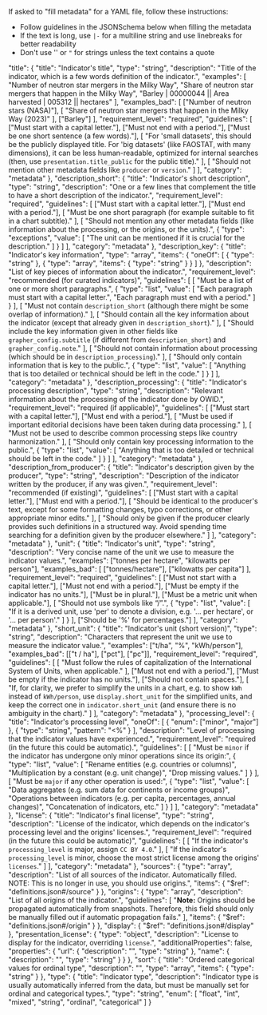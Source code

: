If asked to "fill metadata" for a YAML file, follow these instructions:
- Follow guidelines in the JSONSchema below when filling the metadata
- If the text is long, use `|-` for a multiline string and use linebreaks for better readability
- Don't use '' or `"` for strings unless the text contains a quote

"title": {
    "title": "Indicator's title",
    "type": "string",
    "description": "Title of the indicator, which is a few words definition of the indicator.",
    "examples": [
    "Number of neutron star mergers in the Milky Way",
    "Share of neutron star mergers that happen in the Milky Way",
    "Barley | 00000044 || Area harvested | 005312 || hectares"
    ],
    "examples_bad": [
    ["Number of neutron stars (NASA)"],
    [
        "Share of neutron star mergers that happen in the Milky Way (2023)"
    ],
    ["Barley"]
    ],
    "requirement_level": "required",
    "guidelines": [
    ["Must start with a capital letter."],
    ["Must not end with a period."],
    ["Must be one short sentence (a few words)."],
    [
        "For 'small datasets', this should be the publicly displayed title. For 'big datasets' (like FAOSTAT, with many dimensions), it can be less human-readable, optimized for internal searches (then, use `presentation.title_public` for the public title)."
    ],
    [
        "Should not mention other metadata fields like `producer` or `version`."
    ]
    ],
    "category": "metadata"
},
"description_short": {
    "title": "Indicator's short description",
    "type": "string",
    "description": "One or a few lines that complement the title to have a short description of the indicator.",
    "requirement_level": "required",
    "guidelines": [
    ["Must start with a capital letter."],
    ["Must end with a period."],
    [
        "Must be one short paragraph (for example suitable to fit in a chart subtitle)."
    ],
    [
        "Should not mention any other metadata fields (like information about the processing, or the origins, or the units).",
        {
        "type": "exceptions",
        "value": [
            "The unit can be mentioned if it is crucial for the description."
        ]
        }
    ]
    ],
    "category": "metadata"
},
"description_key": {
    "title": "Indicator's key information",
    "type": "array",
    "items": {
    "oneOf": [
        {
        "type": "string"
        },
        {
        "type": "array",
        "items": {
            "type": "string"
        }
        }
    ]
    },
    "description": "List of key pieces of information about the indicator.",
    "requirement_level": "recommended (for curated indicators)",
    "guidelines": [
    [
        "Must be a list of one or more short paragraphs.",
        {
        "type": "list",
        "value": [
            "Each paragraph must start with a capital letter.",
            "Each paragraph must end with a period."
        ]
        }
    ],
    [
        "Must not contain `description_short` (although there might be some overlap of information)."
    ],
    [
        "Should contain all the key information about the indicator (except that already given in `description_short`)."
    ],
    [
        "Should include the key information given in other fields like `grapher_config.subtitle` (if different from `description_short`) and `grapher_config.note`."
    ],
    [
        "Should not contain information about processing (which should be in `description_processing`)."
    ],
    [
        "Should only contain information that is key to the public.",
        {
        "type": "list",
        "value": [
            "Anything that is too detailed or technical should be left in the code."
        ]
        }
    ]
    ],
    "category": "metadata"
},
"description_processing": {
    "title": "Indicator's processing description",
    "type": "string",
    "description": "Relevant information about the processing of the indicator done by OWID.",
    "requirement_level": "required (if applicable)",
    "guidelines": [
    ["Must start with a capital letter."],
    ["Must end with a period."],
    [
        "Must be used if important editorial decisions have been taken during data processing."
    ],
    [
        "Must not be used to describe common processing steps like country harmonization."
    ],
    [
        "Should only contain key processing information to the public.",
        {
        "type": "list",
        "value": [
            "Anything that is too detailed or technical should be left in the code."
        ]
        }
    ]
    ],
    "category": "metadata"
},
"description_from_producer": {
    "title": "Indicator's description given by the producer",
    "type": "string",
    "description": "Description of the indicator written by the producer, if any was given.",
    "requirement_level": "recommended (if existing)",
    "guidelines": [
    ["Must start with a capital letter."],
    ["Must end with a period."],
    [
        "Should be identical to the producer's text, except for some formatting changes, typo corrections, or other appropriate minor edits."
    ],
    [
        "Should only be given if the producer clearly provides such definitions in a structured way. Avoid spending time searching for a definition given by the producer elsewhere."
    ]
    ],
    "category": "metadata"
},
"unit": {
    "title": "Indicator's unit",
    "type": "string",
    "description": "Very concise name of the unit we use to measure the indicator values.",
    "examples": ["tonnes per hectare", "kilowatts per person"],
    "examples_bad": [
    ["tonnes/hectare"],
    ["kilowatts per capita"]
    ],
    "requirement_level": "required",
    "guidelines": [
    ["Must not start with a capital letter."],
    ["Must not end with a period."],
    ["Must be empty if the indicator has no units."],
    ["Must be in plural."],
    ["Must be a metric unit when applicable."],
    [
        "Should not use symbols like “/”.",
        {
        "type": "list",
        "value": [
            "If it is a derived unit, use 'per' to denote a division, e.g. '... per hectare', or '... per person'."
        ]
        }
    ],
    ["Should be '%' for percentages."]
    ],
    "category": "metadata"
},
"short_unit": {
    "title": "Indicator's unit (short version)",
    "type": "string",
    "description": "Characters that represent the unit we use to measure the indicator value.",
    "examples": ["t/ha", "%", "kWh/person"],
    "examples_bad": [["t / ha"], ["pct"], ["pc"]],
    "requirement_level": "required",
    "guidelines": [
    [
        "Must follow the rules of capitalization of the International System of Units, when applicable."
    ],
    ["Must not end with a period."],
    ["Must be empty if the indicator has no units."],
    ["Should not contain spaces."],
    [
        "If, for clarity, we prefer to simplify the units in a chart, e.g. to show `kWh` instead of `kWh/person`, use `display.short_unit` for the simplified units, and keep the correct one in `indicator.short_unit` (and ensure there is no ambiguity in the chart)."
    ]
    ],
    "category": "metadata"
},
"processing_level": {
    "title": "Indicator's processing level",
    "oneOf": [
    {
        "enum": ["minor", "major"]
    },
    {
        "type": "string",
        "pattern": "<%"
    }
    ],
    "description": "Level of processing that the indicator values have experienced.",
    "requirement_level": "required (in the future this could be automatic).",
    "guidelines": [
    [
        "Must be `minor` if the indicator has undergone only minor operations since its origin:",
        {
        "type": "list",
        "value": [
            "Rename entities (e.g. countries or columns)",
            "Multiplication by a constant (e.g. unit change)",
            "Drop missing values."
        ]
        }
    ],
    [
        "Must be `major` if any other operation is used:",
        {
        "type": "list",
        "value": [
            "Data aggregates (e.g. sum data for continents or income groups)",
            "Operations between indicators (e.g. per capita, percentages, annual changes)",
            "Concatenation of indicators, etc."
        ]
        }
    ]
    ],
    "category": "metadata"
},
"license": {
    "title": "Indicator's final license",
    "type": "string",
    "description": "License of the indicator, which depends on the indicator's processing level and the origins' licenses.",
    "requirement_level": "required (in the future this could be automatic)",
    "guidelines": [
    [
        "If the indicator's `processing_level` is major, assign `CC BY 4.0`."
    ],
    [
        "If the indicator's `processing_level` is minor, choose the most strict license among the origins' `licenses`."
    ]
    ],
    "category": "metadata"
},
"sources": {
    "type": "array",
    "description": "List of all sources of the indicator. Automatically filled. NOTE: This is no longer in use, you should use origins.",
    "items": {
    "$ref": "definitions.json#/source"
    }
},
"origins": {
    "type": "array",
    "description": "List of all origins of the indicator.",
    "guidelines": [
    "**Note:** Origins should be propagated automatically from snapshots. Therefore, this field should only be manually filled out if automatic propagation fails."
    ],
    "items": {
    "$ref": "definitions.json#/origin"
    }
},
"display": {
    "$ref": "definitions.json#/display"
},
"presentation_license": {
    "type": "object",
    "description": "License to display for the indicator, overriding `license`.",
    "additionalProperties": false,
    "properties": {
    "url": {
        "description": "",
        "type": "string"
    },
    "name": {
        "description": "",
        "type": "string"
    }
    }
},
"sort": {
    "title": "Ordered categorical values for ordinal type",
    "description": "",
    "type": "array",
    "items": {
    "type": "string"
    }
},
"type": {
    "title": "Indicator type",
    "description": "Indicator type is usually automatically inferred from the data, but must be manually set for ordinal and categorical types.",
    "type": "string",
    "enum": [
    "float",
    "int",
    "mixed",
    "string",
    "ordinal",
    "categorical"
    ]
}
